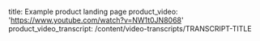 title: Example product landing page
product_video: 'https://www.youtube.com/watch?v=NW1t0JN8068'
product_video_transcript: /content/video-transcripts/TRANSCRIPT-TITLE



<div id="top"></div>
<p align="center">
      <product_video src="https://www.youtube.com/watch?v=NW1t0JN8068" width="100%" height="100%">
<p align="center">
